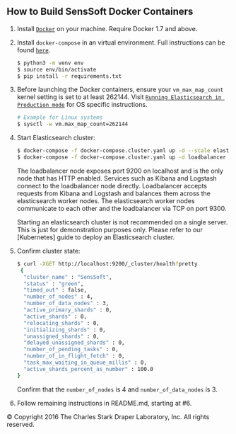 How to Build SensSoft Docker Containers
---------------------------------------

1. Install [``Docker``](http://docker.com) on your machine. Require Docker 1.7 and above.

1. Install ``docker-compose`` in an virtual environment. 
   Full instructions can be found [``here``](https://docs.docker.com/compose/install/).
   
   ```bash
   $ python3 -m venv env
   $ source env/bin/activate
   $ pip install -r requirements.txt
   ```

1. Before launching the Docker containers, ensure your ``vm_max_map_count`` 
   kernel setting is set to at least 262144.
   Visit [``Running Elasticsearch in Production mode``](https://www.elastic.co/guide/en/elasticsearch/reference/5.5/docker.html#docker-cli-run-prod-mode) for OS specific instructions.
   
   ```bash
   # Example for Linux systems
   $ sysctl -w vm.max_map_count=262144
   ```

1. Start Elasticsearch cluster:
    
    ```bash
    $ docker-compose -f docker-compose.cluster.yaml up -d --scale elasticsearch=3 elasticsearch
    $ docker-compose -f docker-compose.cluster.yaml up -d loadbalancer
    ```
    
    The loadbalancer node exposes port 9200 on localhost and is the only node 
    that has HTTP enabled. Services such as Kibana and Logstash connect to the 
    loadbalancer node directly. Loadbalancer accepts requests from Kibana and Logstash 
    and balances them across the elasticsearch worker nodes. The elasticsearch 
    worker nodes communicate to each other and the loadbalancer via TCP on port 9300. 

    <aside class="warning">
    Starting an elasticsearch cluster is not recommended on a single server. This
    is just for demonstration purposes only. Please refer to our [Kubernetes] guide to 
    deploy an Elasticsearch cluster.
    </aside>

1. Confirm cluster state:
   ```bash
   $ curl -XGET http://localhost:9200/_cluster/health?pretty
    {
     "cluster_name" : "SensSoft",
     "status" : "green",
     "timed_out" : false,
     "number_of_nodes" : 4,
     "number_of_data_nodes" : 3,
     "active_primary_shards" : 0,
     "active_shards" : 0,
     "relocating_shards" : 0,
     "initializing_shards" : 0,
     "unassigned_shards" : 0,
     "delayed_unassigned_shards" : 0,
     "number_of_pending_tasks" : 0,
     "number_of_in_flight_fetch" : 0,
     "task_max_waiting_in_queue_millis" : 0,
     "active_shards_percent_as_number" : 100.0
   }
   ```
   Confirm that the `number_of_nodes` is 4 and `number_of_data_nodes` is 3.
 
1. Follow remaining instructions in README.md, starting at #6.

© Copyright 2016 The Charles Stark Draper Laboratory, Inc. All rights reserved.
